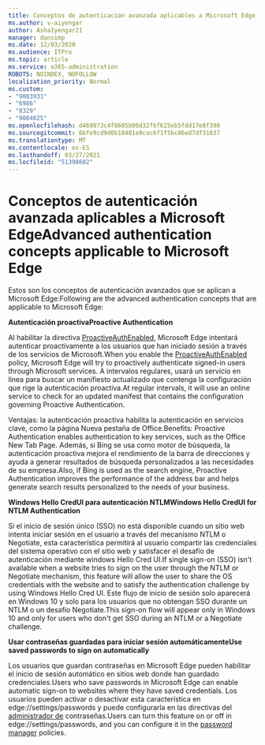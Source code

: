 ```yaml
---
title: Conceptos de autenticación avanzada aplicables a Microsoft Edge
ms.author: v-aiyengar
author: AshaIyengar21
manager: dansimp
ms.date: 12/03/2020
ms.audience: ITPro
ms.topic: article
ms.service: o365-administration
ROBOTS: NOINDEX, NOFOLLOW
localization_priority: Normal
ms.custom:
- "9003931"
- "6986"
- "8329"
- "9004625"
ms.openlocfilehash: d469973c4f8605b00d32f6f625eb5fdd17e8f390
ms.sourcegitcommit: 6bfe9cd9d0b18481e0cac6f1f5bc86ed7df31037
ms.translationtype: MT
ms.contentlocale: es-ES
ms.lasthandoff: 03/27/2021
ms.locfileid: "51398602"
---
```

# <a name="advanced-authentication-concepts-applicable-to-microsoft-edge"></a><span data-ttu-id="a326b-102">Conceptos de autenticación avanzada aplicables a Microsoft Edge</span><span class="sxs-lookup"><span data-stu-id="a326b-102">Advanced authentication concepts applicable to Microsoft Edge</span></span>

<span data-ttu-id="a326b-103">Estos son los conceptos de autenticación avanzados que se aplican a Microsoft Edge:</span><span class="sxs-lookup"><span data-stu-id="a326b-103">Following are the advanced authentication concepts that are applicable to Microsoft Edge:</span></span>

<span data-ttu-id="a326b-104">**Autenticación proactiva**</span><span class="sxs-lookup"><span data-stu-id="a326b-104">**Proactive Authentication**</span></span>

<span data-ttu-id="a326b-105">Al habilitar la directiva [ProactiveAuthEnabled,](https://go.microsoft.com/fwlink/?linkid=2134621) Microsoft Edge intentará autenticar proactivamente a los usuarios que han iniciado sesión a través de los servicios de Microsoft.</span><span class="sxs-lookup"><span data-stu-id="a326b-105">When you enable the [ProactiveAuthEnabled](https://go.microsoft.com/fwlink/?linkid=2134621) policy, Microsoft Edge will try to proactively authenticate signed-in users through Microsoft services.</span></span> <span data-ttu-id="a326b-106">A intervalos regulares, usará un servicio en línea para buscar un manifiesto actualizado que contenga la configuración que rige la autenticación proactiva.</span><span class="sxs-lookup"><span data-stu-id="a326b-106">At regular intervals, it will use an online service to check for an updated manifest that contains the configuration governing Proactive Authentication.</span></span>

<span data-ttu-id="a326b-107">Ventajas: la autenticación proactiva habilita la autenticación en servicios clave, como la página Nueva pestaña de Office.</span><span class="sxs-lookup"><span data-stu-id="a326b-107">Benefits: Proactive Authentication enables authentication to key services, such as the Office New Tab Page.</span></span> <span data-ttu-id="a326b-108">Además, si Bing se usa como motor de búsqueda, la autenticación proactiva mejora el rendimiento de la barra de direcciones y ayuda a generar resultados de búsqueda personalizados a las necesidades de su empresa.</span><span class="sxs-lookup"><span data-stu-id="a326b-108">Also, if Bing is used as the search engine, Proactive Authentication improves the performance of the address bar and helps generate search results personalized to the needs of your business.</span></span>

<span data-ttu-id="a326b-109">**Windows Hello CredUI para autenticación NTLM**</span><span class="sxs-lookup"><span data-stu-id="a326b-109">**Windows Hello CredUI for NTLM Authentication**</span></span>

<span data-ttu-id="a326b-110">Si el inicio de sesión único (SSO) no está disponible cuando un sitio web intenta iniciar sesión en el usuario a través del mecanismo NTLM o Negotiate, esta característica permitirá al usuario compartir las credenciales del sistema operativo con el sitio web y satisfacer el desafío de autenticación mediante windows Hello Cred UI.</span><span class="sxs-lookup"><span data-stu-id="a326b-110">If single sign-on (SSO) isn't available when a website tries to sign on the user through the NTLM or Negotiate mechanism, this feature will allow the user to share the OS credentials with the website and to satisfy the authentication challenge by using Windows Hello Cred UI.</span></span> <span data-ttu-id="a326b-111">Este flujo de inicio de sesión solo aparecerá en Windows 10 y solo para los usuarios que no obtengan SSO durante un NTLM o un desafío Negotiate.</span><span class="sxs-lookup"><span data-stu-id="a326b-111">This sign-on flow will appear only in Windows 10 and only for users who don't get SSO during an NTLM or a Negotiate challenge.</span></span>

<span data-ttu-id="a326b-112">**Usar contraseñas guardadas para iniciar sesión automáticamente**</span><span class="sxs-lookup"><span data-stu-id="a326b-112">**Use saved passwords to sign on automatically**</span></span>

<span data-ttu-id="a326b-113">Los usuarios que guardan contraseñas en Microsoft Edge pueden habilitar el inicio de sesión automático en sitios web donde han guardado credenciales.</span><span class="sxs-lookup"><span data-stu-id="a326b-113">Users who save passwords in Microsoft Edge can enable automatic sign-on to websites where they have saved credentials.</span></span> <span data-ttu-id="a326b-114">Los usuarios pueden activar o desactivar esta característica en edge://settings/passwords y puede configurarla en las directivas del [administrador de](https://go.microsoft.com/fwlink/?linkid=2134622) contraseñas.</span><span class="sxs-lookup"><span data-stu-id="a326b-114">Users can turn this feature on or off in edge://settings/passwords, and you can configure it in the [password manager](https://go.microsoft.com/fwlink/?linkid=2134622) policies.</span></span>

